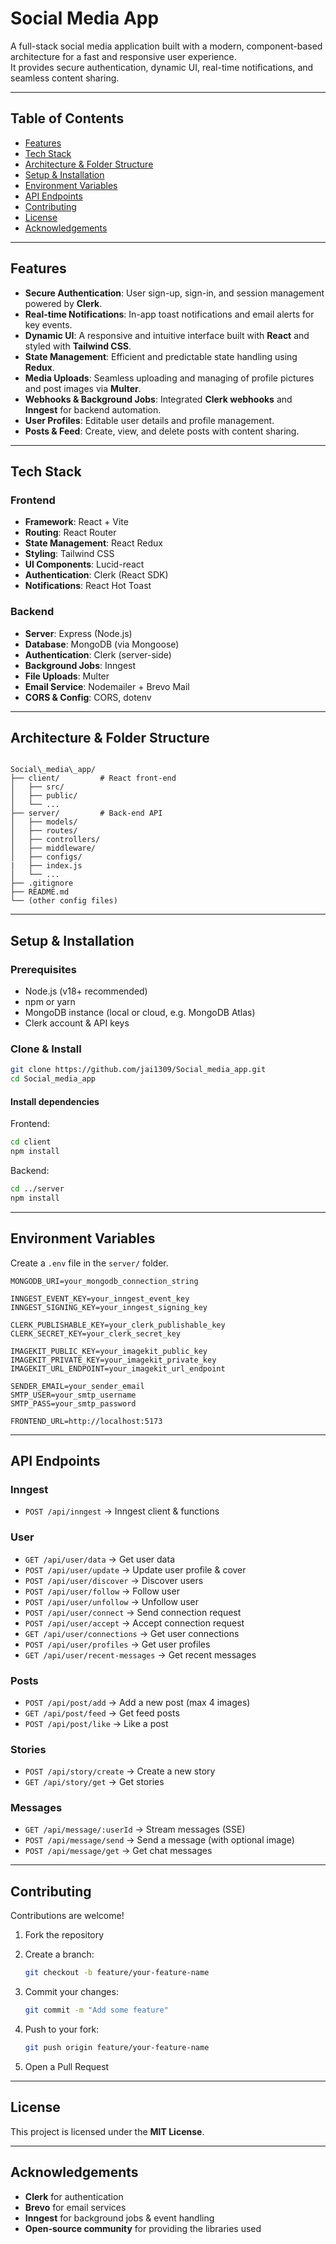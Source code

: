 

# Social Media App

A full-stack social media application built with a modern, component-based architecture for a fast and responsive user experience.  
It provides secure authentication, dynamic UI, real-time notifications, and seamless content sharing.

---

## Table of Contents

- [Features](#features)  
- [Tech Stack](#tech-stack)  
- [Architecture & Folder Structure](#architecture--folder-structure)  
- [Setup & Installation](#setup--installation)  
- [Environment Variables](#environment-variables) 
- [API Endpoints](#api-endpoints)  
- [Contributing](#contributing)  
- [License](#license)  
- [Acknowledgements](#acknowledgements)  

---

## Features

- **Secure Authentication**: User sign-up, sign-in, and session management powered by **Clerk**.  
- **Real-time Notifications**: In-app toast notifications and email alerts for key events.  
- **Dynamic UI**: A responsive and intuitive interface built with **React** and styled with **Tailwind CSS**.  
- **State Management**: Efficient and predictable state handling using **Redux**.  
- **Media Uploads**: Seamless uploading and managing of profile pictures and post images via **Multer**.  
- **Webhooks & Background Jobs**: Integrated **Clerk webhooks** and **Inngest** for backend automation.  
- **User Profiles**: Editable user details and profile management.  
- **Posts & Feed**: Create, view, and delete posts with content sharing.  

---

## Tech Stack

### Frontend
- **Framework**: React + Vite  
- **Routing**: React Router  
- **State Management**: React Redux  
- **Styling**: Tailwind CSS  
- **UI Components**: Lucid-react  
- **Authentication**: Clerk (React SDK)  
- **Notifications**: React Hot Toast  

### Backend
- **Server**: Express (Node.js)  
- **Database**: MongoDB (via Mongoose)  
- **Authentication**: Clerk (server-side)  
- **Background Jobs**: Inngest  
- **File Uploads**: Multer  
- **Email Service**: Nodemailer + Brevo Mail  
- **CORS & Config**: CORS, dotenv  

---

## Architecture & Folder Structure

```

Social\_media\_app/
├── client/         # React front-end
│   ├── src/
│   ├── public/
│   └── ...
├── server/         # Back-end API
│   ├── models/
│   ├── routes/
│   ├── controllers/
│   ├── middleware/
│   ├── configs/
|   ├── index.js
│   └── ...
├── .gitignore
├── README.md
└── (other config files)

````

---

## Setup & Installation

### Prerequisites
- Node.js (v18+ recommended)  
- npm or yarn  
- MongoDB instance (local or cloud, e.g. MongoDB Atlas)  
- Clerk account & API keys  

### Clone & Install

```bash
git clone https://github.com/jai1309/Social_media_app.git
cd Social_media_app
````

#### Install dependencies

Frontend:

```bash
cd client
npm install
```

Backend:

```bash
cd ../server
npm install
```

---

## Environment Variables

Create a `.env` file in the `server/` folder.

```env
MONGODB_URI=your_mongodb_connection_string

INNGEST_EVENT_KEY=your_inngest_event_key
INNGEST_SIGNING_KEY=your_inngest_signing_key

CLERK_PUBLISHABLE_KEY=your_clerk_publishable_key
CLERK_SECRET_KEY=your_clerk_secret_key

IMAGEKIT_PUBLIC_KEY=your_imagekit_public_key
IMAGEKIT_PRIVATE_KEY=your_imagekit_private_key
IMAGEKIT_URL_ENDPOINT=your_imagekit_url_endpoint

SENDER_EMAIL=your_sender_email
SMTP_USER=your_smtp_username
SMTP_PASS=your_smtp_password

FRONTEND_URL=http://localhost:5173
   ```



---

## API Endpoints

### Inngest
- `POST /api/inngest` → Inngest client & functions

### User
- `GET /api/user/data` → Get user data  
- `POST /api/user/update` → Update user profile & cover  
- `POST /api/user/discover` → Discover users  
- `POST /api/user/follow` → Follow user  
- `POST /api/user/unfollow` → Unfollow user  
- `POST /api/user/connect` → Send connection request  
- `POST /api/user/accept` → Accept connection request  
- `GET /api/user/connections` → Get user connections  
- `POST /api/user/profiles` → Get user profiles  
- `GET /api/user/recent-messages` → Get recent messages

### Posts
- `POST /api/post/add` → Add a new post (max 4 images)  
- `GET /api/post/feed` → Get feed posts  
- `POST /api/post/like` → Like a post  

### Stories
- `POST /api/story/create` → Create a new story  
- `GET /api/story/get` → Get stories  

### Messages
- `GET /api/message/:userId` → Stream messages (SSE)  
- `POST /api/message/send` → Send a message (with optional image)  
- `POST /api/message/get` → Get chat messages


---

## Contributing

Contributions are welcome!

1. Fork the repository
2. Create a branch:

   ```bash
   git checkout -b feature/your-feature-name
   ```
3. Commit your changes:

   ```bash
   git commit -m "Add some feature"
   ```
4. Push to your fork:

   ```bash
   git push origin feature/your-feature-name
   ```
5. Open a Pull Request

---

## License

This project is licensed under the **MIT License**.

---

## Acknowledgements

* **Clerk** for authentication
* **Brevo** for email services
* **Inngest** for background jobs & event handling
* **Open-source community** for providing the libraries used

```


